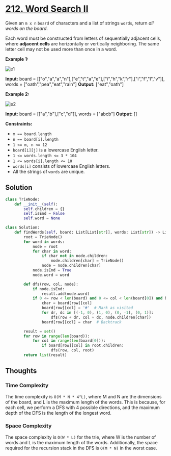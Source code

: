 # [212. Word Search II](https://leetcode.com/problems/word-search-ii/)

Given an `m x n` `board` of characters and a list of strings `words`, return *all words on the board*.

Each word must be constructed from letters of sequentially adjacent cells, where **adjacent cells** are horizontally or vertically neighboring. The same letter cell may not be used more than once in a word.

**Example 1:**

![e1](https://assets.leetcode.com/uploads/2020/11/07/search1.jpg)

**Input:** board = [["o","a","a","n"],["e","t","a","e"],["i","h","k","r"],["i","f","l","v"]], words = ["oath","pea","eat","rain"]
**Output:** ["eat","oath"]

**Example 2:**

![e2](https://assets.leetcode.com/uploads/2020/11/07/search2.jpg)

**Input:** board = [["a","b"],["c","d"]], words = ["abcb"]
**Output:** []

**Constraints:**

- `m == board.length`
- `n == board[i].length`
- `1 <= m, n <= 12`
- `board[i][j]` is a lowercase English letter.
- `1 <= words.length <= 3 * 104`
- `1 <= words[i].length <= 10`
- `words[i]` consists of lowercase English letters.
- All the strings of `words` are unique.

## Solution

```python
class TrieNode:
    def __init__(self):
        self.children = {}
        self.isEnd = False
        self.word = None

class Solution:
    def findWords(self, board: List[List[str]], words: List[str]) -> List[str]:
        root = TrieNode()
        for word in words:
            node = root
            for char in word:
                if char not in node.children:
                    node.children[char] = TrieNode()
                node = node.children[char]
            node.isEnd = True
            node.word = word

        def dfs(row, col, node):
            if node.isEnd:
                result.add(node.word)
            if 0 <= row < len(board) and 0 <= col < len(board[0]) and board[row][col] in node.children:
                char = board[row][col]
                board[row][col] = '#'  # Mark as visited
                for dr, dc in [(-1, 0), (1, 0), (0, -1), (0, 1)]:
                    dfs(row + dr, col + dc, node.children[char])
                board[row][col] = char  # Backtrack

        result = set()
        for row in range(len(board)):
            for col in range(len(board[0])):
                if board[row][col] in root.children:
                    dfs(row, col, root)
        return list(result)

```

## Thoughts

### Time Complexity

The time complexity is `O(M * N * 4^L)`, where M and N are the dimensions of the board, and L is the maximum length of the words. This is because, for each cell, we perform a DFS with 4 possible directions, and the maximum depth of the DFS is the length of the longest word.

### Space Complexity

The space complexity is `O(W * L)` for the trie, where W is the number of words and L is the maximum length of the words. Additionally, the space required for the recursion stack in the DFS is `O(M * N)` in the worst case.
